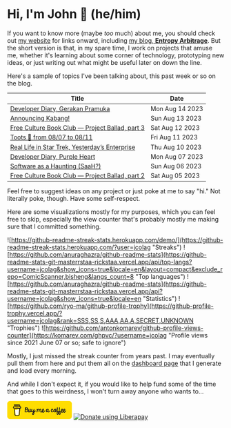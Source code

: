 # Hi, I'm John 👋 (he/him)

If you want to know more (maybe *too* much) about me, you should check out [my website](https://john.colagioia.net/) for links onward, including [my blog, **Entropy Arbitrage**](https://john.colagioia.net/blog).  But the short version is that, in my spare time, I work on projects that amuse me, whether it's learning about some corner of technology, prototyping new ideas, or just writing out what might be useful later on down the line.

Here's a sample of topics I've been talking about, this past week or so on the blog.

|Title|Date|
|-----|-------|
|[Developer Diary, Gerakan Pramuka](https://john.colagioia.net/blog/2023/08/14/gerakan-pramuka.html)|Mon Aug 14 2023|
|[Announcing Kabang!](https://john.colagioia.net/blog/2023/08/13/kabang.html)|Sun Aug 13 2023|
|[Free Culture Book Club — Project Ballad, part 3](https://john.colagioia.net/blog/2023/08/12/project-ballad-3.html)|Sat Aug 12 2023|
|[Toots 🐘 from 08/07 to 08/11](https://john.colagioia.net/blog/2023/08/11/week.html)|Fri Aug 11 2023|
|[Real Life in Star Trek, Yesterday’s Enterprise](https://john.colagioia.net/blog/2023/08/10/yesterday-s-enterprise.html)|Thu Aug 10 2023|
|[Developer Diary, Purple Heart](https://john.colagioia.net/blog/2023/08/07/purple-heart.html)|Mon Aug 07 2023|
|[Software as a Haunting (SaaH?)](https://john.colagioia.net/blog/2023/08/06/code-haunting.html)|Sun Aug 06 2023|
|[Free Culture Book Club — Project Ballad, part 2](https://john.colagioia.net/blog/2023/08/05/project-ballad-2.html)|Sat Aug 05 2023|

Feel free to suggest ideas on any project or just poke at me to say "hi." Not literally poke, though. Have some self-respect.

Here are some visualizations mostly for my purposes, which you can feel free to skip, especially the view counter that's probably mostly me making sure that I committed something.

![https://github-readme-streak-stats.herokuapp.com/demo/](https://github-readme-streak-stats.herokuapp.com/?user=jcolag "Streaks")
![https://github.com/anuraghazra/github-readme-stats](https://github-readme-stats-git-masterrstaa-rickstaa.vercel.app/api/top-langs?username=jcolag&show_icons=true&locale=en&layout=compact&exclude_repo=ComicScanner,bisheng&langs_count=8 "Top languages")
![https://github.com/anuraghazra/github-readme-stats](https://github-readme-stats-git-masterrstaa-rickstaa.vercel.app/api?username=jcolag&show_icons=true&locale=en "Statistics")
![https://github.com/ryo-ma/github-profile-trophy](https://github-profile-trophy.vercel.app/?username=jcolag&rank=SSS,SS,S,AAA,AA,A,SECRET,UNKNOWN "Trophies")
![https://github.com/antonkomarev/github-profile-views-counter](https://komarev.com/ghpvc/?username=jcolag "Profile views since 2021 June 07 or so; safe to ignore")

Mostly, I just missed the streak counter from years past.  I may eventually pull them from here and put them all on the [dashboard page](https://github.com/jcolag/dash) that I generate and load every morning.

And while I don't expect it, if you would like to help fund some of the time that goes to this weirdness, I won't turn away anyone who wants to...

[<img src="images/default-yellow.png" alt="Buy Me a Coffee" width="150px"/>](https://www.buymeacoffee.com/jcolag)
<a href="https://liberapay.com/jcolag/donate"><img alt="Donate using Liberapay" src="https://liberapay.com/assets/widgets/donate.svg"></a>
